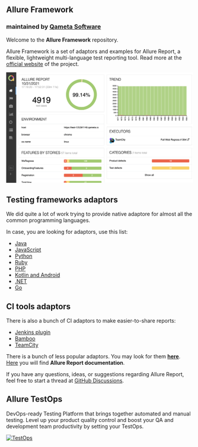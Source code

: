 ## Allure Framework
### maintained by [Qameta Software](http://qameta.io/?utm_source=github&utm_medium=readme&utm_campaign=header-link)

Welcome to the **Allure Framework** repository. 

Allure Framework is a set of adaptors and examples for Allure Report, a flexible, lightweight multi-language test reporting tool. Read more at the [official website](https://qameta.io/allure-report/) of the project.

![Allure Report](https://github.com/allure-framework/allure2/raw/master/.github/preview_report.png)

## Testing frameworks adaptors
We did quite a lot of work trying to provide native adaptore for almost all the common programming languages. 

In case, you are looking for adaptors, use this list:
- [Java](https://github.com/allure-framework/allure-java)
- [JavaScript](https://github.com/allure-framework/allure-js)
- [Python](https://github.com/allure-framework/allure-python)
- [Ruby](https://github.com/allure-framework/allure-ruby) 
- [PHP](https://github.com/allure-framework/allure-php-commons2)
- [Kotlin and Android](https://github.com/allure-framework/allure-kotlin)
- [.NET](https://github.com/allure-framework/allure-csharp)
- [Go](https://github.com/ozontech/allure-go)

## CI tools adaptors
There is also a bunch of CI adaptors to make easier-to-share reports:
- [Jenkins plugin](https://plugins.jenkins.io/allure-jenkins-plugin/)
- [Bamboo](https://github.com/allure-framework/allure-bamboo)
- [TeamCity](https://github.com/allure-framework/allure-teamcity)

There is a bunch of less popular adaptors. You may look for them **[here](https://github.com/orgs/allure-framework/repositories)**.
[Here](https://docs.qameta.io/allure-report/) you will find **Allure Report documentation**.

If you have any questions, ideas, or suggestions regarding Allure Report, feel free to start a thread at [GitHub Discussions](https://github.com/allure-framework/allure2/discussions).

## Allure TestOps

DevOps-ready Testing Platform that brings together automated and manual testing.
Level up your product quality control and boost your QA and development team productivity by setting your TestOps. 

[![TestOps](https://github.com/allure-framework/allure2/raw/master/.github/preview_testops.png)](http://qameta.io/?utm_source=github&utm_medium=readme&utm_campaign=footer-pic-link)
